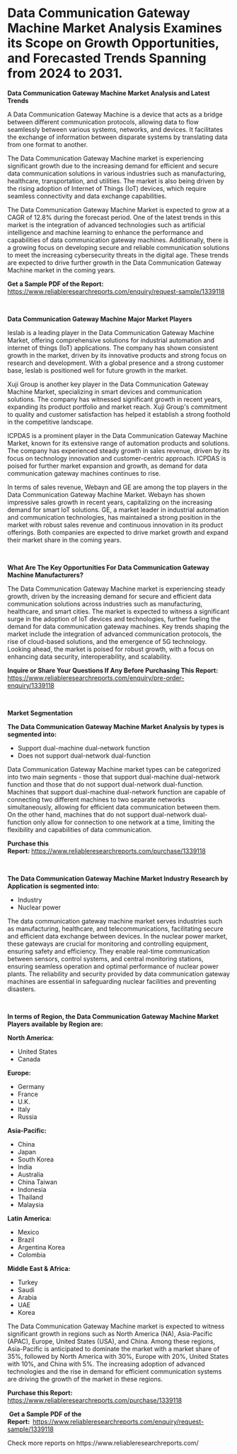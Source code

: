 <p><h1>Data Communication Gateway Machine Market Analysis Examines its Scope on Growth Opportunities, and Forecasted Trends Spanning from 2024 to 2031.</h1></p><p><strong>Data Communication Gateway Machine Market Analysis and Latest Trends</strong></p>
<p><p>A Data Communication Gateway Machine is a device that acts as a bridge between different communication protocols, allowing data to flow seamlessly between various systems, networks, and devices. It facilitates the exchange of information between disparate systems by translating data from one format to another.</p><p>The Data Communication Gateway Machine market is experiencing significant growth due to the increasing demand for efficient and secure data communication solutions in various industries such as manufacturing, healthcare, transportation, and utilities. The market is also being driven by the rising adoption of Internet of Things (IoT) devices, which require seamless connectivity and data exchange capabilities.</p><p>The Data Communication Gateway Machine Market is expected to grow at a CAGR of 12.8% during the forecast period. One of the latest trends in this market is the integration of advanced technologies such as artificial intelligence and machine learning to enhance the performance and capabilities of data communication gateway machines. Additionally, there is a growing focus on developing secure and reliable communication solutions to meet the increasing cybersecurity threats in the digital age. These trends are expected to drive further growth in the Data Communication Gateway Machine market in the coming years.</p></p>
<p><strong>Get a Sample PDF of the Report:&nbsp;</strong> <a href="https://www.reliableresearchreports.com/enquiry/request-sample/1339118">https://www.reliableresearchreports.com/enquiry/request-sample/1339118</a></p>
<p>&nbsp;</p>
<p><strong>Data Communication Gateway Machine Major Market Players</strong></p>
<p><p>Ieslab is a leading player in the Data Communication Gateway Machine Market, offering comprehensive solutions for industrial automation and internet of things (IoT) applications. The company has shown consistent growth in the market, driven by its innovative products and strong focus on research and development. With a global presence and a strong customer base, Ieslab is positioned well for future growth in the market.</p><p>Xuji Group is another key player in the Data Communication Gateway Machine Market, specializing in smart devices and communication solutions. The company has witnessed significant growth in recent years, expanding its product portfolio and market reach. Xuji Group's commitment to quality and customer satisfaction has helped it establish a strong foothold in the competitive landscape.</p><p>ICPDAS is a prominent player in the Data Communication Gateway Machine Market, known for its extensive range of automation products and solutions. The company has experienced steady growth in sales revenue, driven by its focus on technology innovation and customer-centric approach. ICPDAS is poised for further market expansion and growth, as demand for data communication gateway machines continues to rise.</p><p>In terms of sales revenue, Webayn and GE are among the top players in the Data Communication Gateway Machine Market. Webayn has shown impressive sales growth in recent years, capitalizing on the increasing demand for smart IoT solutions. GE, a market leader in industrial automation and communication technologies, has maintained a strong position in the market with robust sales revenue and continuous innovation in its product offerings. Both companies are expected to drive market growth and expand their market share in the coming years.</p></p>
<p>&nbsp;</p>
<p><strong>What Are The Key Opportunities For Data Communication Gateway Machine Manufacturers?</strong></p>
<p><p>The Data Communication Gateway Machine market is experiencing steady growth, driven by the increasing demand for secure and efficient data communication solutions across industries such as manufacturing, healthcare, and smart cities. The market is expected to witness a significant surge in the adoption of IoT devices and technologies, further fueling the demand for data communication gateway machines. Key trends shaping the market include the integration of advanced communication protocols, the rise of cloud-based solutions, and the emergence of 5G technology. Looking ahead, the market is poised for robust growth, with a focus on enhancing data security, interoperability, and scalability.</p></p>
<p><strong>Inquire or Share Your Questions If Any Before Purchasing This Report:</strong> <a href="https://www.reliableresearchreports.com/enquiry/pre-order-enquiry/1339118">https://www.reliableresearchreports.com/enquiry/pre-order-enquiry/1339118</a></p>
<p>&nbsp;</p>
<p><strong>Market Segmentation</strong></p>
<p><strong>The Data Communication Gateway Machine Market Analysis by types is segmented into:</strong></p>
<p><ul><li>Support dual-machine dual-network function</li><li>Does not support dual-network dual-function</li></ul></p>
<p><p>Data Communication Gateway Machine market types can be categorized into two main segments - those that support dual-machine dual-network function and those that do not support dual-network dual-function. Machines that support dual-machine dual-network function are capable of connecting two different machines to two separate networks simultaneously, allowing for efficient data communication between them. On the other hand, machines that do not support dual-network dual-function only allow for connection to one network at a time, limiting the flexibility and capabilities of data communication.</p></p>
<p><strong>Purchase this Report:&nbsp;</strong><a href="https://www.reliableresearchreports.com/purchase/1339118">https://www.reliableresearchreports.com/purchase/1339118</a></p>
<p>&nbsp;</p>
<p><strong>The Data Communication Gateway Machine Market Industry Research by Application is segmented into:</strong></p>
<p><ul><li>Industry</li><li>Nuclear power</li></ul></p>
<p><p>The data communication gateway machine market serves industries such as manufacturing, healthcare, and telecommunications, facilitating secure and efficient data exchange between devices. In the nuclear power market, these gateways are crucial for monitoring and controlling equipment, ensuring safety and efficiency. They enable real-time communication between sensors, control systems, and central monitoring stations, ensuring seamless operation and optimal performance of nuclear power plants. The reliability and security provided by data communication gateway machines are essential in safeguarding nuclear facilities and preventing disasters.</p></p>
<p>&nbsp;</p>
<p><strong>In terms of Region, the Data Communication Gateway Machine Market Players available by Region are:</strong></p>
<p>
    <p> <strong> North America: </strong>
        <ul>
            <li>United States</li>
            <li>Canada</li>
        </ul>
        </p> 
    <p> <strong> Europe: </strong>
        <ul>
            <li>Germany</li>
            <li>France</li>
            <li>U.K.</li>
            <li>Italy</li>
            <li>Russia</li>
        </ul>
        </p> 
    <p> <strong> Asia-Pacific: </strong>
        <ul>
            <li>China</li>
            <li>Japan</li>
            <li>South Korea</li>
            <li>India</li>
            <li>Australia</li>
            <li>China Taiwan</li>
            <li>Indonesia</li>
            <li>Thailand</li>
            <li>Malaysia</li>
        </ul>
        </p> 
    <p> <strong> Latin America: </strong>
        <ul>
            <li>Mexico</li>
            <li>Brazil</li>
            <li>Argentina Korea</li>
            <li>Colombia</li>
        </ul>
        </p> 
    <p> <strong> Middle East & Africa: </strong>
        <ul>
            <li>Turkey</li>
            <li>Saudi</li>
            <li>Arabia</li>
            <li>UAE</li>
            <li>Korea</li>
        </ul>
    </p>
    </p>
<p><p>The Data Communication Gateway Machine market is expected to witness significant growth in regions such as North America (NA), Asia-Pacific (APAC), Europe, United States (USA), and China. Among these regions, Asia-Pacific is anticipated to dominate the market with a market share of 35%, followed by North America with 30%, Europe with 20%, United States with 10%, and China with 5%. The increasing adoption of advanced technologies and the rise in demand for efficient communication systems are driving the growth of the market in these regions.</p></p>
<p><strong>Purchase this Report: </strong><a href="https://www.reliableresearchreports.com/purchase/1339118">https://www.reliableresearchreports.com/purchase/1339118</a></p>
<p>&nbsp;<strong>Get a Sample PDF of the Report:&nbsp;&nbsp;</strong><a href="https://www.reliableresearchreports.com/enquiry/request-sample/1339118">https://www.reliableresearchreports.com/enquiry/request-sample/1339118</a></p>
<p><strong></strong></p>
<p>Check more reports on https://www.reliableresearchreports.com/</p>